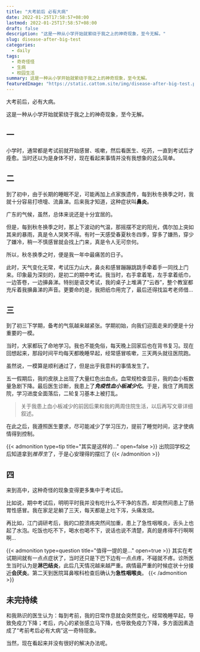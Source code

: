 ```yaml
---
title: "大考前后 必有大病"
date: 2022-01-25T17:58:57+08:00
lastmod: 2022-01-25T17:58:57+08:00
draft: false
description: "这是一种从小学开始就萦绕于我之上的神奇现象，至今无解。"
slug: disease-after-big-test
categories:
  - daily
tags:
  - 奇奇怪怪
  - 生病
  - 校园生活
summary: 这是一种从小学开始就萦绕于我之上的神奇现象，至今无解。
featuredImage: "https://static.cattom.site/img/disease-after-big-test.png?x-oss-process=style/webp"
---
```

大考前后，必有大病。

这是一种从小学开始就萦绕于我之上的神奇现象，至今无解。

## 一

小学时，通常都是考试前就开始感冒、咳嗽，然后看医生、吃药，一直到考试后才痊愈。当时还以为是身体不好，现在看起来事情并没有我想象的这么简单。

## 二

到了初中，由于长期的睡眠不足，可能再加上点家族遗传，每到秋冬换季之时，我就十分容易打喷嚏、流鼻涕。后来我才知道，这种症状叫**鼻炎**。

广东的气候，虽然，总体来说还是十分宜居的。

但是，每到秋冬换季之时，那上下波动的气温，那摇摆不定的阳光，偶尔加上突如其来的暴雨，真是令人哭笑不得。有时一天感受春夏秋冬四季，穿多了嫌热，穿少了嫌冷，稍一不慎感冒就会找上门来，真是令人无可奈何。

所以，秋冬换季之时，便是我一年中最痛苦的日子。

此时，天气变化无常，考试压力山大，鼻炎和感冒蹦蹦跳跳手牵着手一同找上门来。印象最为深刻的，是初二的期中考试。我当时，右手拿着笔，左手拿着纸巾，一边答卷，一边擤鼻涕。特别是语文考试，我的桌子上堆满了“云吞”，整个教室都充斥着我擤鼻涕的声音。更要命的是，我把纸巾用完了，最后还得找监考老师借...

## 三

到了初三下学期，备考的气氛越来越紧张。学期初始，向我们迎面走来的便是十分重要的一模。

当时，大家都玩了命地学习。我也不能免俗，每天晚上回家后也在背书复习。现在回想起来，那段时间平均每天都晚睡早起，经常感冒咳嗽，三天两头就往医院跑。

虽然说，一模算是顺利通过了，但是出乎我意料的事情发生了。

五一假期后，我的皮肤上出现了大量红色出血点。血常规检查显示，我的血小板数量急剧下降。最后医生诊断，我患上了***免疫性血小板减少化***。于是，我住了两周医院，学习进度全面落后，二轮复习基本上被打乱。

> 关于我患上血小板减少的前因后果和我的两周住院生活，以后再写文章详细叙述。

在此之后，我遵照医生要求，尽可能减少了学习压力，提前了睡觉时间，这才使病情得到控制。

{{< admonition type=tip title="其实是这样的..." open=false >}}
出院回学校之后知道拿到*推荐生*了，于是心安理得的摆烂了
{{< /admonition >}}

## 四

来到高中，这种奇怪的现象变得更多集中于考试后。

比如说，期中考试后，明明平时我并没有吃什么不干净的东西，却突然间患上了肠胃性感冒。我在家足足躺了三天，每天都是上吐下泻，头痛发烧。

再比如，江门调研考后，我的口腔溃疡突然间加重，患上了急性咽喉炎，舌头上也起了水泡。吃饭也吃不下，喝水也喝不下，说话也说不清楚，真的是疼得不行啊啊啊...

{{< admonition type=question title="值得一提的是..." open=true >}}
其实在考试期间就有一点点症状了，当时还只是下巴下边有一点点疼，不碰就不疼。诊所医生当时认为是**淋巴结炎**，此后几天情况越来越严重。病情最严重的时候症状十分接近**会厌炎**。第二天到医院耳鼻喉科检查后确认为**急性咽喉炎**。
{{< /admonition >}}

## 未完持续

和我熟识的医生认为：每到考前，我的日常作息就会突然变化，经常晚睡早起，导致免疫力下降；考后，内心的紧张感立马下降，也导致免疫力下降，多方面因素造成了“考前考后必有大病”这一奇特现象。

当然，现在看起来并没有很好的解决办法呢。